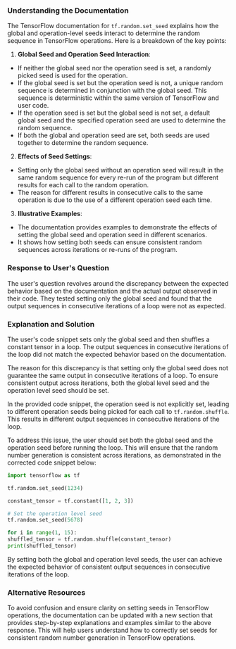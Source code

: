 ### Understanding the Documentation

The TensorFlow documentation for `tf.random.set_seed` explains how the global and operation-level seeds interact to determine the random sequence in TensorFlow operations. Here is a breakdown of the key points:

1. **Global Seed and Operation Seed Interaction**:
- If neither the global seed nor the operation seed is set, a randomly picked seed is used for the operation.
- If the global seed is set but the operation seed is not, a unique random sequence is determined in conjunction with the global seed. This sequence is deterministic within the same version of TensorFlow and user code.
- If the operation seed is set but the global seed is not set, a default global seed and the specified operation seed are used to determine the random sequence.
- If both the global and operation seed are set, both seeds are used together to determine the random sequence.

2. **Effects of Seed Settings**:
- Setting only the global seed without an operation seed will result in the same random sequence for every re-run of the program but different results for each call to the random operation.
- The reason for different results in consecutive calls to the same operation is due to the use of a different operation seed each time.

3. **Illustrative Examples**:
- The documentation provides examples to demonstrate the effects of setting the global seed and operation seed in different scenarios.
- It shows how setting both seeds can ensure consistent random sequences across iterations or re-runs of the program.

### Response to User's Question

The user's question revolves around the discrepancy between the expected behavior based on the documentation and the actual output observed in their code. They tested setting only the global seed and found that the output sequences in consecutive iterations of a loop were not as expected.

### Explanation and Solution

The user's code snippet sets only the global seed and then shuffles a constant tensor in a loop. The output sequences in consecutive iterations of the loop did not match the expected behavior based on the documentation.

The reason for this discrepancy is that setting only the global seed does not guarantee the same output in consecutive iterations of a loop. To ensure consistent output across iterations, both the global level seed and the operation level seed should be set.

In the provided code snippet, the operation seed is not explicitly set, leading to different operation seeds being picked for each call to `tf.random.shuffle`. This results in different output sequences in consecutive iterations of the loop.

To address this issue, the user should set both the global seed and the operation seed before running the loop. This will ensure that the random number generation is consistent across iterations, as demonstrated in the corrected code snippet below:

```python
import tensorflow as tf

tf.random.set_seed(1234)

constant_tensor = tf.constant([1, 2, 3])

# Set the operation level seed
tf.random.set_seed(5678)

for i in range(1, 15):
shuffled_tensor = tf.random.shuffle(constant_tensor)
print(shuffled_tensor)
```

By setting both the global and operation level seeds, the user can achieve the expected behavior of consistent output sequences in consecutive iterations of the loop.

### Alternative Resources

To avoid confusion and ensure clarity on setting seeds in TensorFlow operations, the documentation can be updated with a new section that provides step-by-step explanations and examples similar to the above response. This will help users understand how to correctly set seeds for consistent random number generation in TensorFlow operations.
